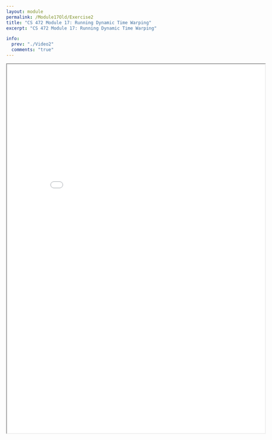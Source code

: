```yaml
---
layout: module
permalink: /Module17Old/Exercise2
title: "CS 472 Module 17: Running Dynamic Time Warping"
excerpt: "CS 472 Module 17: Running Dynamic Time Warping"

info:
  prev: "./Video2"
  comments: "true"
---
```



<iframe src = "../images/Module17/Exercise2.html" width="700" height="1000">